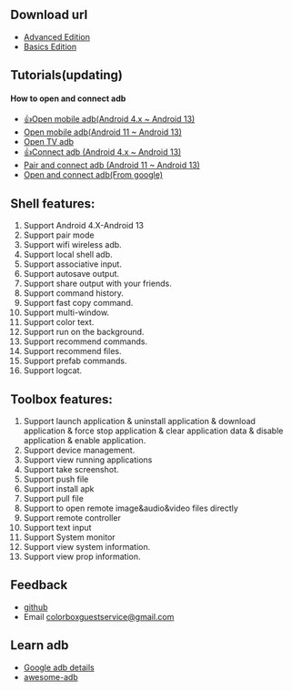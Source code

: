 ## Download url
- [Advanced Edition](https://play.google.com/store/apps/details?id=com.github.superadb)
- [Basics Edition](https://play.google.com/store/apps/details?id=com.github.standardadb)

## Tutorials(updating)
#### How to open and connect adb
- [👍Open mobile adb(Android 4.x ~ Android 13)](./md/openMobileADB4x_13.md)
- [Open mobile adb(Android 11 ~ Android 13)](./md/openMobileADB11_13.md)
- [Open TV adb](./md/openMobileADB.md)
- [👍Connect adb (Android 4.x ~ Android 13)](./md/connectADB4x_13.md)
- [Pair and connect adb (Android 11 ~ Android 13)](./md/connectADB11_13.md)
- [Open and connect adb(From google)](https://developer.android.com/studio/command-line/adb)

## Shell features:
1. Support Android 4.X-Android 13
2. Support pair mode
3. Support wifi wireless adb.
4. Support local shell adb.
5. Support associative input.
6. Support autosave output.
7. Support share output with your friends.
8. Support command history.
9. Support fast copy command.
10. Support multi-window.
11. Support color text.
12. Support run on the background.
13. Support recommend commands.
14. Support recommend files.
15. Support prefab commands.
16. Support logcat.

## Toolbox features:
1. Support launch application & uninstall application & download application & force stop application & clear application data & disable application & enable application.
2. Support device management.
3. Support view running applications
4. Support take screenshot.
5. Support push file
6. Support install apk
7. Support pull file
8. Support to open remote image&audio&video files directly
9. Support remote controller
10. Support text input
11. Support System monitor
12. Support view system information.
13. Support view prop information.

## Feedback
- [github](https://github.com/jarhot1992/Remote-ADB)
- Email colorboxguestservice@gmail.com

## Learn adb
- [Google adb details](https://developer.android.com/studio/command-line/adb)
- [awesome-adb](https://github.com/mzlogin/awesome-adb/blob/master/README.en.md)